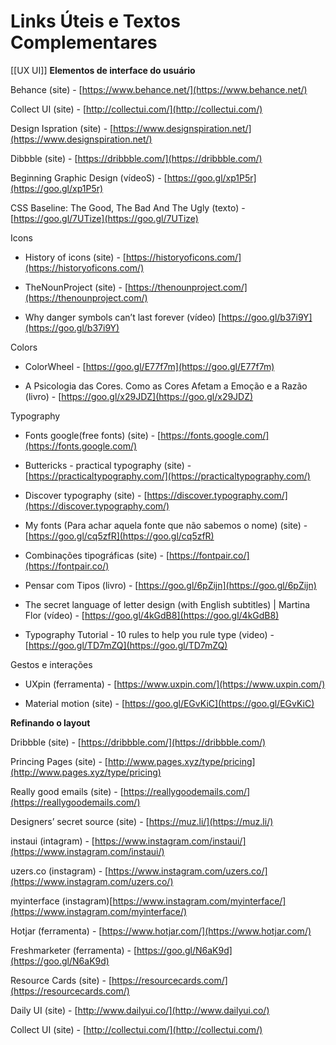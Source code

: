 # Links Úteis e Textos Complementares
[[UX UI]]
**Elementos de interface do usuário**

Behance (site) - [https://www.behance.net/](https://www.behance.net/)

Collect UI (site) - [http://collectui.com/](http://collectui.com/)

Design Ispration (site) - [https://www.designspiration.net/](https://www.designspiration.net/)

Dibbble (site) - [https://dribbble.com/](https://dribbble.com/)

Beginning Graphic Design (vídeoS) - [https://goo.gl/xp1P5r](https://goo.gl/xp1P5r)

CSS Baseline: The Good, The Bad And The Ugly (texto) - [https://goo.gl/7UTize](https://goo.gl/7UTize)

Icons

-   History of icons (site) - [https://historyoficons.com/](https://historyoficons.com/)
    
-   TheNounProject (site) - [https://thenounproject.com/](https://thenounproject.com/)
    
-   Why danger symbols can’t last forever (vídeo) [https://goo.gl/b37i9Y](https://goo.gl/b37i9Y)
    

Colors

-   ColorWheel - [https://goo.gl/E77f7m](https://goo.gl/E77f7m)
    
-   A Psicologia das Cores. Como as Cores Afetam a Emoção e a Razão (livro) - [https://goo.gl/x29JDZ](https://goo.gl/x29JDZ)
    

Typography

-   Fonts google(free fonts) (site) - [https://fonts.google.com/](https://fonts.google.com/)
    
-   Buttericks - practical typography (site) - [https://practicaltypography.com/](https://practicaltypography.com/)
    
-   Discover typography (site) - [https://discover.typography.com/](https://discover.typography.com/)
    
-   My fonts (Para achar aquela fonte que não sabemos o nome) (site) - [https://goo.gl/cq5zfR](https://goo.gl/cq5zfR)
    
-   Combinações tipográficas (site) - [https://fontpair.co/](https://fontpair.co/)
    
-   Pensar com Tipos (livro) - [https://goo.gl/6pZijn](https://goo.gl/6pZijn)
    
-   The secret language of letter design (with English subtitles) | Martina Flor (vídeo) - [https://goo.gl/4kGdB8](https://goo.gl/4kGdB8)
    
-   Typography Tutorial - 10 rules to help you rule type (video) - [https://goo.gl/TD7mZQ](https://goo.gl/TD7mZQ)
    

Gestos e interações

-   UXpin (ferramenta) - [https://www.uxpin.com/](https://www.uxpin.com/)
    
-   Material motion (site) - [https://goo.gl/EGvKiC](https://goo.gl/EGvKiC)
    

**Refinando o layout**

Dribbble (site) - [https://dribbble.com/](https://dribbble.com/)

Princing Pages (site) - [http://www.pages.xyz/type/pricing](http://www.pages.xyz/type/pricing)

Really good emails (site) - [https://reallygoodemails.com/](https://reallygoodemails.com/)

Designers’ secret source (site) - [https://muz.li/](https://muz.li/)

instaui (intagram) - [https://www.instagram.com/instaui/](https://www.instagram.com/instaui/)

uzers.co (instagram) - [https://www.instagram.com/uzers.co/](https://www.instagram.com/uzers.co/)

myinterface (instagram)[https://www.instagram.com/myinterface/](https://www.instagram.com/myinterface/)

Hotjar (ferramenta) - [https://www.hotjar.com/](https://www.hotjar.com/)

Freshmarketer (ferramenta) - [https://goo.gl/N6aK9d](https://goo.gl/N6aK9d)

Resource Cards (site) - [https://resourcecards.com/](https://resourcecards.com/)

Daily UI (site) - [http://www.dailyui.co/](http://www.dailyui.co/)

Collect UI (site) - [http://collectui.com/](http://collectui.com/)
